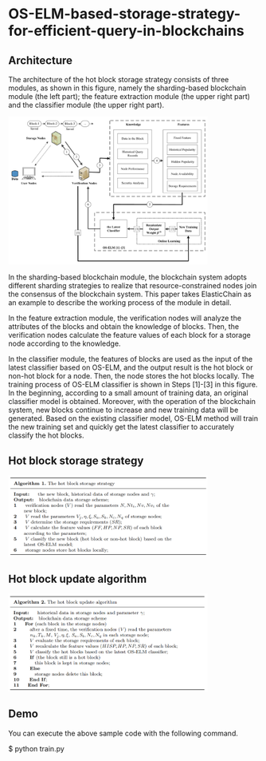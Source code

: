 # OS-ELM-based-storage-strategy-for-efficient-query-in-blockchains

## Architecture

The architecture of the hot block storage strategy consists of three modules, as shown in this figure, namely the sharding-based blockchain module (the left part); the feature extraction module (the upper right part) and the classifier module (the upper right part).

<img src="https://github.com/jiadayu123/OS-ELM-based-storage-strategy-for-efficient-query-in-blockchains/blob/master/figs/f1.png" width="400px">

In the sharding-based blockchain module, the blockchain system adopts different sharding strategies to realize that resource-constrained nodes join the consensus of the blockchain system. This paper takes ElasticChain as an example to describe the working process of the module in detail. 

In the feature extraction module, the verification nodes will analyze the attributes of the blocks and obtain the knowledge of blocks. Then, the verification nodes calculate the feature values of each block for a storage node according to the knowledge. 

In the classifier module, the features of blocks are used as the input of the latest classifier based on OS-ELM, and the output result is the hot block or non-hot block for a node. Then, the node stores the hot blocks locally. The training process of OS-ELM classifier is shown in Steps [1]-[3] in this figure. In the beginning, according to a small amount of training data, an original classifier model is obtained. Moreover, with the operation of the blockchain system, new blocks continue to increase and new training data will be generated. Based on the existing classifier model, OS-ELM method will train the new training set and quickly get the latest classifier to accurately classify the hot blocks.

## Hot block storage strategy

<img src="https://github.com/jiadayu123/OS-ELM-based-storage-strategy-for-efficient-query-in-blockchains/blob/master/figs/f2.jpg" width="400px">

## Hot block update algorithm

<img src="https://github.com/jiadayu123/OS-ELM-based-storage-strategy-for-efficient-query-in-blockchains/blob/master/figs/f3.jpg" width="400px">

## Demo

You can execute the above sample code with the following command.

$ python train.py

